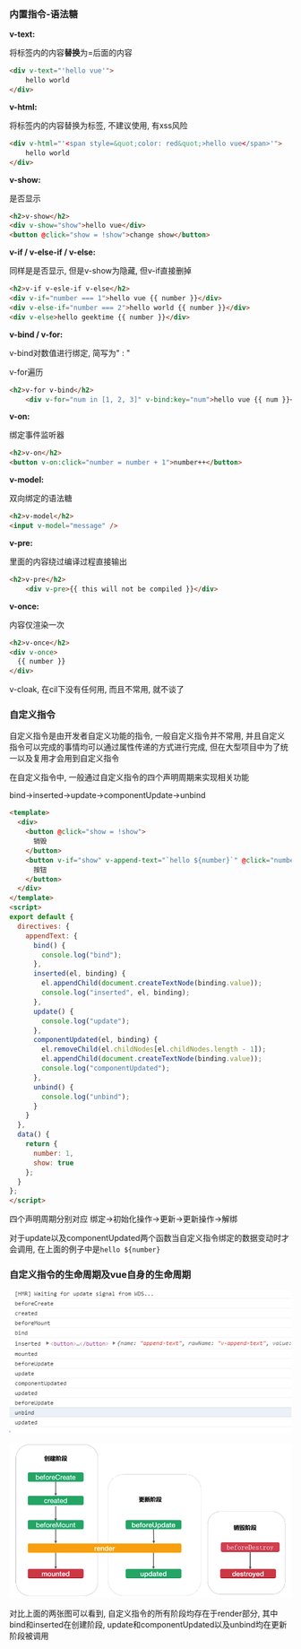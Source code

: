 ### 内置指令-语法糖



**v-text:**

将标签内的内容**替换**为=后面的内容

```html
<div v-text="'hello vue'">
	hello world
</div>
```



**v-html:**

将标签内的内容替换为标签, 不建议使用, 有xss风险

```html
<div v-html="'<span style=&quot;color: red&quot;>hello vue</span>'">
    hello world
</div>
```



**v-show:**

是否显示

```html
<h2>v-show</h2>
<div v-show="show">hello vue</div>
<button @click="show = !show">change show</button>
```



**v-if / v-else-if / v-else:**

同样是是否显示, 但是v-show为隐藏, 但v-if直接删掉

```html
<h2>v-if v-esle-if v-else</h2>
<div v-if="number === 1">hello vue {{ number }}</div>
<div v-else-if="number === 2">hello world {{ number }}</div>
<div v-else>hello geektime {{ number }}</div>
```



**v-bind / v-for:**

v-bind对数值进行绑定, 简写为" : "

v-for遍历

```html
<h2>v-for v-bind</h2>
    <div v-for="num in [1, 2, 3]" v-bind:key="num">hello vue {{ num }}</div>
```



**v-on:**

绑定事件监听器

```html
<h2>v-on</h2>
<button v-on:click="number = number + 1">number++</button>
```



**v-model:**

双向绑定的语法糖

```html
<h2>v-model</h2>
<input v-model="message" />
```



**v-pre:**

里面的内容绕过编译过程直接输出

```html
<h2>v-pre</h2>
    <div v-pre>{{ this will not be compiled }}</div>
```



**v-once:**

内容仅渲染一次

```html
<h2>v-once</h2>
<div v-once>
  {{ number }}
</div>
```



v-cloak, 在cil下没有任何用, 而且不常用, 就不谈了



### 自定义指令

自定义指令是由开发者自定义功能的指令, 一般自定义指令并不常用, 并且自定义指令可以完成的事情均可以通过属性传递的方式进行完成, 但在大型项目中为了统一以及复用才会用到自定义指令

在自定义指令中, 一般通过自定义指令的四个声明周期来实现相关功能

bind->inserted->update->componentUpdate->unbind

```html
<template>
  <div>
    <button @click="show = !show">
      销毁
    </button>
    <button v-if="show" v-append-text="`hello ${number}`" @click="number++">
      按钮
    </button>
  </div>
</template>
<script>
export default {
  directives: {
    appendText: {
      bind() {
        console.log("bind");
      },
      inserted(el, binding) {
        el.appendChild(document.createTextNode(binding.value));
        console.log("inserted", el, binding);
      },
      update() {
        console.log("update");
      },
      componentUpdated(el, binding) {
        el.removeChild(el.childNodes[el.childNodes.length - 1]);
        el.appendChild(document.createTextNode(binding.value));
        console.log("componentUpdated");
      },
      unbind() {
        console.log("unbind");
      }
    }
  },
  data() {
    return {
      number: 1,
      show: true
    };
  }
};
</script>

```

四个声明周期分别对应  绑定->初始化操作->更新->更新操作->解绑

对于update以及componentUpdated两个函数当自定义指令绑定的数据变动时才会调用, 在上面的例子中是`hello ${number}`



### 自定义指令的生命周期及vue自身的生命周期	

![1570762579989](./自定义指令生命周期与vue生命周期.png)

![生命周期](./声明周期.png)

对比上面的两张图可以看到, 自定义指令的所有阶段均存在于render部分,  其中bind和inserted在创建阶段, update和componentUpdated以及unbind均在更新阶段被调用